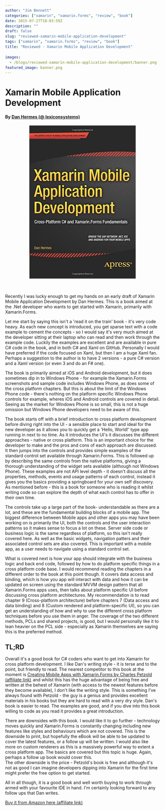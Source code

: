 ```yaml
---
author: "Jim Bennett"
categories: ["xamarin", "xamarin.forms", "review", "book"]
date: 2015-07-27T18:03:59Z
description: ""
draft: false
slug: "reviewed-xamarin-mobile-application-development"
tags: ["xamarin", "xamarin.forms", "review", "book"]
title: "Reviewed - Xamarin Mobile Application Development"

images:
  - /blogs/reviewed-xamarin-mobile-application-development/banner.png
featured_image: banner.png
---
```



# Xamarin Mobile Application Development
#### By [Dan Hermes (@ lexiconsystems)](https://twitter.com/lexiconsystems)

<div style='text-align:center'>
<a href='http://www.amazon.co.uk/gp/product/1484202155/ref=as_li_qf_sp_asin_il_tl?ie=UTF8&camp=1634&creative=6738&creativeASIN=1484202155&linkCode=as2&tag=expecti-21'>
    
![Xamarin Mobile Application Development](51fV5TiEetL-_SX346_BO1-204-203-200_.jpg)
    
</a>
</div>
<br/>

Recently I was lucky enough to get my hands on an early draft of Xamarin Mobile Application Development by Dan Hermes.  This is a book aimed at the .Net developer who wants to get started with Xamarin, primarily with Xamarin.Forms.

Let me start by saying this isn't a 'read it on the train' book - it's very code heavy.  As each new concept is introduced, you get sparse text with a code example to cement the concepts - so I would say it's very much aimed at the developer sitting at their laptop who can read and then work through the example code.  Luckily the examples are excellent and are available in pure C# code in the book, and in both C# and Xaml on GitHub.  Personally I would have preferred if the code focused on Xaml, but then I am a huge Xaml fan.  Perhaps a suggestion to the author is to have 2 versions - a pure C# version and a Xaml version (or even 3 and do an F# one).

The book is primarily aimed at iOS and Android development, but it does sometimes dip in to Windows Phone - for example the Xamarin.Forms screenshots and sample code includes Windows Phone, as does some of the cross platform chapters.  But this is about the limit of the Windows Phone code - there's nothing on the platform specific Windows Phone controls for example, wheres iOS and Android controls are covered in detail.  Seeing as the market for Windows Phone is so small, this is not a huge omission but Windows Phone developers need to be aware of this.

The book starts off with a brief introduction to cross platform development before diving right into the UI - a sensible place to start and ideal for the new developer as it allows you to quickly get a 'Hello, World!' type app running in next to no time.  As it introduces the UI's it discusses the different approaches - native or cross platform.  This is an important choice for the developer to make and the pros and cons of each approach are discussed.  It then jumps into the controls and provides simple examples of the standard control set available through Xamarin.Forms.  This is followed up by describing the same controls from the native platforms, giving a thorough understanding of the widget sets available (although not Windows Phone).  These examples are not API level depth - it doesn't discuss all the properties, methods, events and usage patterns of each control, instead it gives you the basics providing a springboard for your own self discovery.  As mentioned before - this is a book for someone who is reading it whilst writing code so can explore the depth of what each control has to offer in their own time.

The controls take up a large part of the book- understandable as there are a lot, and these are the fundamental building blocks of a mobile app.  The biggest difference between Mobile apps and other apps you may have been working on is primarily the UI, both the controls and the user interaction patterns so it makes sense to focus a lot on these.  Server side code or business logic is the same regardless of platform, so this isn't really covered here.
As well as the basic widgets, navigation patters and their associated control sets are also covered.  This is important with a mobile app, as a user needs to navigate using a standard control set.

What is covered next is how your app should integrate with the business logic and back end code, followed by how to do platform specific things in a cross platform code base.  I would recommend reading the chapters in a different order to the book at this point though.  It covers data access and binding, which is how you app will interact with data and how it can be updated on screen using the standard MVVM design pattern that all Xamarin.Forms apps uses, then talks about platform specific UI before discussing cross platform architectures.  My recommendation is to read chapter 9 (Cross-platform architecture) before chapters 7 (Data access and data binding) and 8 (Custom rendered and platform-specific UI), so you can get an understanding of how and why to use the different cross platform techniques before you use them in anger.  The coverage of the two different methods, PCLs and shared projects, is good, but I would personally like it to lean heavier on the PCL side - especially as Xamarin themselves are saying this is the preferred method.

## TL;RD
Overall it's a good book for C# coders who want to get into Xamarin for cross platform development.  I like Dan's writing style - it is terse and to the point, but friendly to read.  The nearest competitor to this book at the moment is <span><a href="http://www.amazon.co.uk/gp/product/B00VYSSNJW/ref=as_li_tl?ie=UTF8&camp=1634&creative=19450&creativeASIN=B00VYSSNJW&linkCode=as2&tag=expecti-21&linkId=SDHB4LS764DZDT6Q">Creating Mobile Apps with Xamarin.Forms by Charles Petzold (affiliate link)</a><img src="http://ir-uk.amazon-adsystem.com/e/ir?t=expecti-21&l=as2&o=2&a=B00VYSSNJW" width="1" height="1" border="0" alt="" style="border:none !important; margin:0px !important;" /></span> and whilst this has the huge advantage of being free and written at the behest of Xamarin (with access to the newest features before they become available), I don't like the writing style.  This is something I've always found with Petzold - the guy is a genius and provides excellent materials in his books but they are hard to read with a very dry style.  Dan's book is easier to read.
The examples are good, and if you dive into this book willing to code as you read it provides a great introduction.

There are downsides with this book.  I would like it to go further - technology moves quickly and Xamarin.Forms is constantly changing including new features like styles and behaviours which are not covered.  This is the downside to print, but hopefully the eBook will be able to be updated to cover the latest features, or a follow up will be written.  I would also like more on custom renderers as this is a massively powerful way to extent a cross platform app.  The basics are covered but this topic is huge.  Again, perhaps a follow up book would cover this.  
The other downside is the price - Petzold's book is free and although it's not as good I can imagine developers dipping into Xamarin for the first time might prefer the free option to get started.

All in all though, it is a good book and well worth buying to work through armed with your favourite IDE in hand.  I'm certainly looking forward to any follow ups that Dan writes.


[Buy it from Amazon here (affiliate link)](http://www.amazon.co.uk/gp/product/1484202155/ref=as_li_qf_sp_asin_il_tl?ie=UTF8&camp=1634&creative=6738&creativeASIN=1484202155&linkCode=as2&tag=expecti-21)

